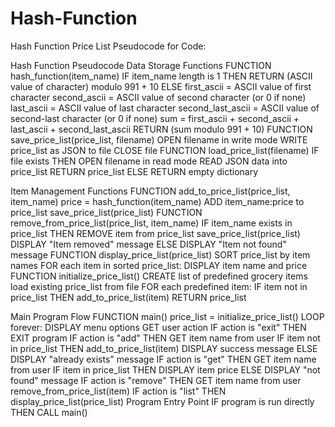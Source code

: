 # Hash-Function
Hash Function Price List
Pseudocode for Code:

Hash Function Pseudocode
Data Storage Functions
FUNCTION hash_function(item_name)
    IF item_name length is 1 THEN
        RETURN (ASCII value of character) modulo 991 + 10
    ELSE
        first_ascii = ASCII value of first character
        second_ascii = ASCII value of second character (or 0 if none)
        last_ascii = ASCII value of last character
        second_last_ascii = ASCII value of second-last character (or 0 if none)
        sum = first_ascii + second_ascii + last_ascii + second_last_ascii
        RETURN (sum modulo 991 + 10)
FUNCTION save_price_list(price_list, filename)
    OPEN filename in write mode
    WRITE price_list as JSON to file
    CLOSE file
FUNCTION load_price_list(filename)
    IF file exists THEN
        OPEN filename in read mode
        READ JSON data into price_list
        RETURN price_list
    ELSE
        RETURN empty dictionary


Item Management Functions
FUNCTION add_to_price_list(price_list, item_name)
    price = hash_function(item_name)
    ADD item_name:price to price_list
    save_price_list(price_list)
FUNCTION remove_from_price_list(price_list, item_name)
    IF item_name exists in price_list THEN
        REMOVE item from price_list
        save_price_list(price_list)
        DISPLAY "Item removed" message
    ELSE
        DISPLAY "Item not found" message
FUNCTION display_price_list(price_list)
    SORT price_list by item names
    FOR each item in sorted price_list:
        DISPLAY item name and price
FUNCTION initialize_price_list()
    CREATE list of predefined grocery items
    load existing price_list from file
    FOR each predefined item:
        IF item not in price_list THEN
            add_to_price_list(item)
    RETURN price_list


Main Program Flow
FUNCTION main()
    price_list = initialize_price_list()
    LOOP forever:
        DISPLAY menu options
        GET user action
        IF action is "exit" THEN
            EXIT program
        IF action is "add" THEN
            GET item name from user
            IF item not in price_list THEN
                add_to_price_list(item)
                DISPLAY success message
            ELSE
                DISPLAY "already exists" message
        IF action is "get" THEN
            GET item name from user
            IF item in price_list THEN
                DISPLAY item price
            ELSE
                DISPLAY "not found" message
        IF action is "remove" THEN
            GET item name from user
            remove_from_price_list(item)
        IF action is "list" THEN
            display_price_list(price_list)
Program Entry Point
IF program is run directly THEN
    CALL main()
